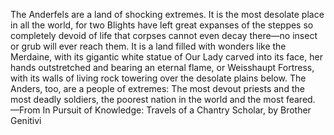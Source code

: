 The Anderfels are a land of shocking extremes. It is the most desolate place in all the world, for two Blights have left great expanses of the steppes so completely devoid of life that corpses cannot even decay there—no insect or grub will ever reach them.
It is a land filled with wonders like the Merdaine, with its gigantic white statue of Our Lady carved into its face, her hands outstretched and bearing an eternal flame, or Weisshaupt Fortress, with its walls of living rock towering over the desolate plains below.
The Anders, too, are a people of extremes: The most devout priests and the most deadly soldiers, the poorest nation in the world and the most feared.
—From In Pursuit of Knowledge: Travels of a Chantry Scholar, by Brother Genitivi